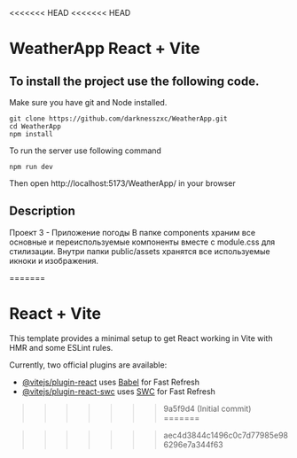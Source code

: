 <<<<<<< HEAD
<<<<<<< HEAD
# WeatherApp React + Vite 

## To install the project use the following code.

Make sure you have git and Node installed.

```shell
git clone https://github.com/darknesszxc/WeatherApp.git
cd WeatherApp
npm install
```

To run the server use following command

```shell
npm run dev
```

Then open http://localhost:5173/WeatherApp/ in your browser



## Description

Проект 3 - Приложение погоды 
В папке components храним все основные и переиспользуемые компоненты вместе с module.css для стилизации.
Внутри папки public/assets хранятся все используемые икноки и изображения.




=======
# React + Vite

This template provides a minimal setup to get React working in Vite with HMR and some ESLint rules.

Currently, two official plugins are available:

- [@vitejs/plugin-react](https://github.com/vitejs/vite-plugin-react/blob/main/packages/plugin-react/README.md) uses [Babel](https://babeljs.io/) for Fast Refresh
- [@vitejs/plugin-react-swc](https://github.com/vitejs/vite-plugin-react-swc) uses [SWC](https://swc.rs/) for Fast Refresh
>>>>>>> 9a5f9d4 (Initial commit)
=======

>>>>>>> aec4d3844c1496c0c7d77985e986296e7a344f63
